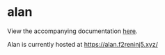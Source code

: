 # alan

View the accompanying documentation [here](https://1drv.ms/b/s!Ai-8l3lkTD5Fg6YtXNfD0N81fMySHA?e=gZjyM6).

Alan is currently hosted at https://alan.f2reninj5.xyz/
